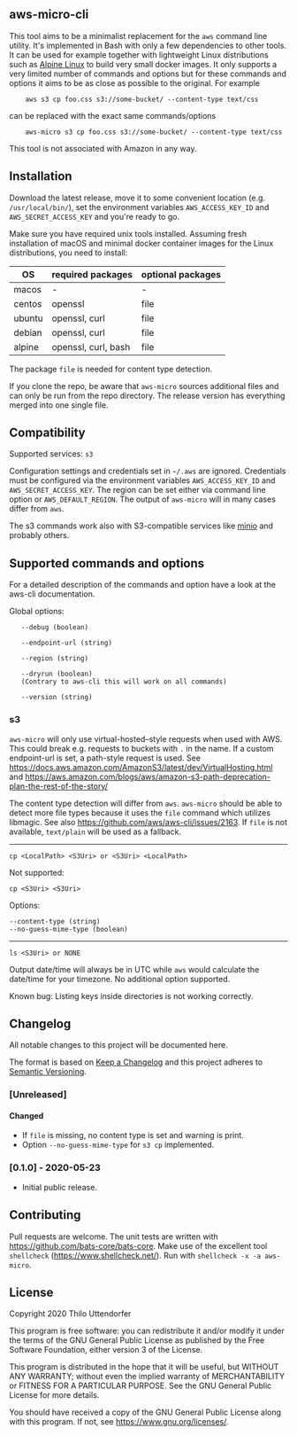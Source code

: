 ## aws-micro-cli

This tool aims to be a minimalist replacement for the `aws` command line utility. It's implemented in Bash with only a few dependencies to other tools. It can be used for example together with lightweight Linux distributions such as [Alpine Linux](https://alpinelinux.org/) to build very small docker images. It only supports a very limited number of commands and options but for these commands and options it aims to be as close as possible to the original. For example

```
    aws s3 cp foo.css s3://some-bucket/ --content-type text/css
```

can be replaced with the exact same commands/options

```
    aws-micro s3 cp foo.css s3://some-bucket/ --content-type text/css
```

This tool is not associated with Amazon in any way.


## Installation

Download the latest release, move it to some convenient location (e.g. `/usr/local/bin/`), set the environment variables `AWS_ACCESS_KEY_ID` and `AWS_SECRET_ACCESS_KEY` and you're ready to go.

Make sure you have required unix tools installed. Assuming fresh installation of macOS and minimal docker container images for the Linux distributions, you need to install:

| OS     | required packages   | optional packages |
---------|---------------------|-------------------|
| macos  | -                   | -                 |
| centos | openssl             | file              |
| ubuntu | openssl, curl       | file              |
| debian | openssl, curl       | file              |
| alpine | openssl, curl, bash | file              |

The package `file` is needed for content type detection.

If you clone the repo, be aware that `aws-micro` sources additional files and can only be run from the repo directory. The release version has everything merged into one single file.


## Compatibility

Supported services: `s3`

Configuration settings and credentials set in `~/.aws` are ignored.
Credentials must be configured via the environment variables `AWS_ACCESS_KEY_ID` and `AWS_SECRET_ACCESS_KEY`.
The region can be set either via command line option or `AWS_DEFAULT_REGION`.
The output of `aws-micro` will in many cases differ from `aws`.

The s3 commands work also with S3-compatible services like [minio](https://github.com/minio/minio) and probably others.


## Supported commands and options

For a detailed description of the commands and option have a look at the aws-cli documentation.

Global options:

       --debug (boolean)

       --endpoint-url (string)

       --region (string)

       --dryrun (boolean)
       (Contrary to aws-cli this will work on all commands)

       --version (string)

### s3

`aws-micro` will only use virtual-hosted–style requests when used with AWS. This could break e.g. requests to buckets with `.` in the name. If a custom endpoint-url is set, a path-style request is used. See https://docs.aws.amazon.com/AmazonS3/latest/dev/VirtualHosting.html and https://aws.amazon.com/blogs/aws/amazon-s3-path-deprecation-plan-the-rest-of-the-story/

The content type detection will differ from `aws`. `aws-micro` should be able to detect more file types because it uses the `file` command which utilizes libmagic. See also https://github.com/aws/aws-cli/issues/2163.
If `file` is not available, `text/plain` will be used as a fallback.

---

    cp <LocalPath> <S3Uri> or <S3Uri> <LocalPath>

Not supported:

    cp <S3Uri> <S3Uri>

Options:

    --content-type (string)
    --no-guess-mime-type (boolean)

---

    ls <S3Uri> or NONE

Output date/time will always be in UTC while `aws` would calculate the date/time for your timezone.
No additional option supported.

Known bug: Listing keys inside directories is not working correctly.


## Changelog

All notable changes to this project will be documented here.

The format is based on [Keep a Changelog][kac] and this project adheres to [Semantic Versioning][semver].

[kac]: https://keepachangelog.com/
[semver]: https://semver.org/

### [Unreleased]

#### Changed
* If `file` is missing, no content type is set and warning is print.
* Option `--no-guess-mime-type` for `s3 cp` implemented.

### [0.1.0] - 2020-05-23

* Initial public release.


## Contributing

Pull requests are welcome. The unit tests are written with https://github.com/bats-core/bats-core. Make use of the excellent tool `shellcheck` (https://www.shellcheck.net/). Run with `shellcheck -x -a aws-micro`.


## License

Copyright 2020 Thilo Uttendorfer

This program is free software: you can redistribute it and/or modify
it under the terms of the GNU General Public License as published by
the Free Software Foundation, either version 3 of the License.

This program is distributed in the hope that it will be useful,
but WITHOUT ANY WARRANTY; without even the implied warranty of
MERCHANTABILITY or FITNESS FOR A PARTICULAR PURPOSE.  See the
GNU General Public License for more details.

You should have received a copy of the GNU General Public License
along with this program.  If not, see <https://www.gnu.org/licenses/>.
